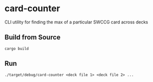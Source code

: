 # card-counter
CLI utility for finding the max of a particular SWCCG card across decks

## Build from Source
`cargo build`

## Run
`./target/debug/card-counter <deck file 1> <deck file 2> ...`
